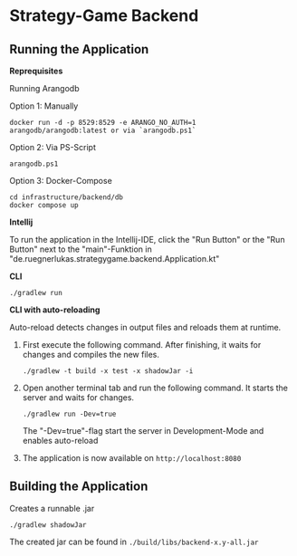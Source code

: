 # Strategy-Game Backend





## Running the Application

**Reprequisites**

Running Arangodb

Option 1: Manually
```
docker run -d -p 8529:8529 -e ARANGO_NO_AUTH=1 arangodb/arangodb:latest or via `arangodb.ps1`
```

Option 2: Via PS-Script
```
arangodb.ps1
```

Option 3: Docker-Compose
```
cd infrastructure/backend/db
docker compose up
```

**Intellij**

To run the application in the Intellij-IDE, click the "Run Button" or the "Run Button" next to the "main"-Funktion in "de.ruegnerlukas.strategygame.backend.Application.kt"

**CLI**

   ```
   ./gradlew run
   ```

**CLI with auto-reloading**

Auto-reload detects changes in output files and reloads them at runtime. 

1. First execute the following command. After finishing, it waits for changes and compiles the new files. 

   ```
   ./gradlew -t build -x test -x shadowJar -i
   ```

2. Open another terminal tab and run the following command. It starts the server and waits for changes.

   ```
   ./gradlew run -Dev=true
   ```

   The "-Dev=true"-flag start the server in Development-Mode and enables auto-reload

3. The application is now available on `http://localhost:8080` 


## Building the Application

Creates a runnable .jar

```
./gradlew shadowJar
```

The created jar can be found in `./build/libs/backend-x.y-all.jar`